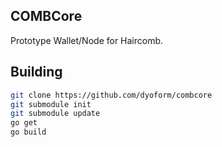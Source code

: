 COMBCore
--------
Prototype Wallet/Node for Haircomb.

Building
-----
```bash
git clone https://github.com/dyoform/combcore
git submodule init
git submodule update
go get
go build
```